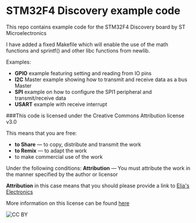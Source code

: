 # STM32F4 Discovery example code

This repo contains example code for the STM32F4 Discovery board by ST Microelectronics

I have added a fixed Makefile which will enable the use of the math functions and sprintf()
and other libc functions from newlib.

Examples:

+ **GPIO** example featuring setting and reading from IO pins
+ **I2C** Master example showing how to transmit and receive data as a bus Master
+ **SPI** example on how to configure the SPI1 peripheral and transmit/receive data
+ **USART** example with receive interrupt 


###This code is licensed under the Creative Commons Attribution license v3.0

This means that you are free:
+ **to Share** — to copy, distribute and transmit the work
+ **to Remix** — to adapt the work
+ to make commercial use of the work

Under the following conditions:
**Attribution** — You must attribute the work in the manner specified by the author or licensor

**Attribution** in this case means that you should please provide a link to [Elia's Electronics](http://eliaselectronics.com/ "My blog")

More information on this license can be found [here](http://creativecommons.org/licenses/by/3.0/ "CC BY")

![CC BY](http://i.creativecommons.org/l/by/3.0/88x31.png)
